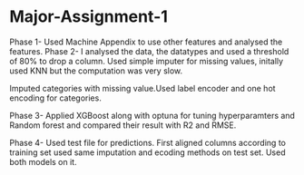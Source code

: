 # Major-Assignment-1

Phase 1- Used Machine Appendix to use other features and analysed the features.
Phase 2- I analysed the data, the datatypes and used a threshold of 80% to drop a column. Used simple imputer for missing values, initally used KNN but the computation was very slow.

Imputed categories with missing value.Used label encoder and one hot encoding for categories.

Phase 3- Applied XGBoost along with optuna for tuning hyperparamters and Random forest and compared their result with R2 and RMSE. 

Phase 4- Used test file for predictions. First aligned columns according to training set used same imputation and ecoding methods on test set.
Used both models on it.
